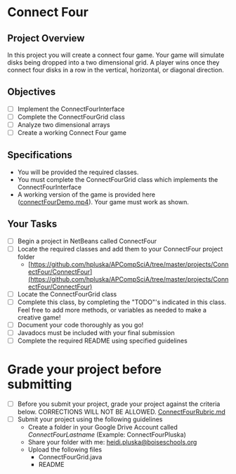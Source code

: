 # Connect Four

## Project Overview
In this project you will create a connect four game.  Your game will simulate disks being dropped into a two dimensional grid.  A player wins once they connect four disks in a row in the vertical, horizontal, or diagonal direction. 

## Objectives

- [ ] Implement the ConnectFourInterface
- [ ] Complete the ConnectFourGrid class
- [ ] Analyze two dimensional arrays
- [ ] Create a working Connect Four game

## Specifications

- You will be provided the required classes.
- You must complete the ConnectFourGrid class which implements the ConnectFourInterface
- A working version of the game is provided here ([connectFourDemo.mp4](connectFourDemo.mp4)).  Your game must work as shown. 

## Your Tasks

- [ ] Begin a project in NetBeans called ConnectFour
- [ ] Locate the required classes and add them to your ConnectFour project folder
	- [https://github.com/hpluska/APCompSciA/tree/master/projects/ConnectFour/ConnectFour](https://github.com/hpluska/APCompSciA/tree/master/projects/ConnectFour/ConnectFour)
- [ ] Locate the ConnectFourGrid class
- [ ] Complete this class, by completing the "TODO"'s indicated in this class.  Feel free to add more methods, or variables as needed to make a creative game!
- [ ] Document your code thoroughly as you go!
- [ ] Javadocs must be included with your final submission
- [ ] Complete the required README using specified guidelines

# Grade your project before submitting

- [ ] Before you submit your project, grade your project against the criteria below.  CORRECTIONS WILL NOT BE ALLOWED. 
	[ConnectFourRubric.md](ConnectFourRubric.md)
- [ ] Submit your project using the following guidelines
	- Create a folder in your Google Drive Account called <em>ConnectFourLastname</em> (Example: ConnectFourPluska)
	- Share your folder with me: heidi.pluska@boiseschools.org
	- Upload the following files
		- ConnectFourGrid.java
		- README




